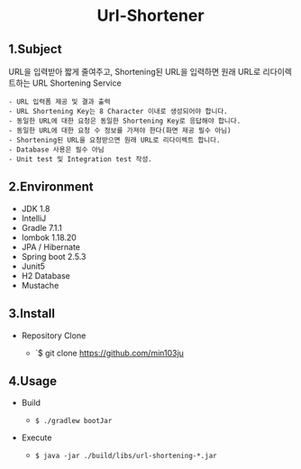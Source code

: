 <div align="center">
<h1>Url-Shortener</h1>
</div>

## 1.Subject 

URL을 입력받아 짧게 줄여주고, Shortening된 URL을 입력하면 원래 URL로 리다이렉트하는 URL Shortening Service

    - URL 입력폼 제공 및 결과 출력
    - URL Shortening Key는 8 Character 이내로 생성되어야 합니다.
    - 동일한 URL에 대한 요청은 동일한 Shortening Key로 응답해야 합니다.
    - 동일한 URL에 대한 요청 수 정보를 가져야 한다(화면 제공 필수 아님)
    - Shortening된 URL을 요청받으면 원래 URL로 리다이렉트 합니다.
    - Database 사용은 필수 아님
    - Unit test 및 Integration test 작성.

 ## 2.Environment 

  - JDK 1.8
  - IntelliJ
  - Gradle 7.1.1
  - lombok 1.18.20
  - JPA / Hibernate
  - Spring boot 2.5.3
  - Junit5
  - H2 Database 
  - Mustache

 ## 3.Install 

  - Repository Clone

    - `$ git clone https://github.com/min103ju

    

## 4.Usage

  - Build

    - `$ ./gradlew bootJar`

  - Execute

    - `$ java -jar ./build/libs/url-shortening-*.jar`

    

